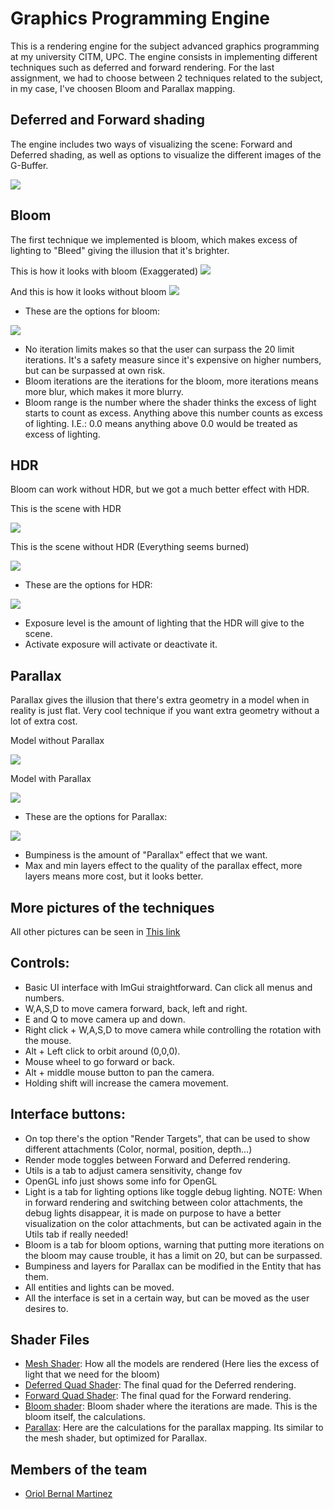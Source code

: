# Graphics Programming Engine

This is a rendering engine for the subject advanced graphics programming at my university CITM, UPC. The engine consists in implementing different techniques such as deferred and forward rendering. For the last assignment,
we had to choose between 2 techniques related to the subject, in my case, I've choosen Bloom and Parallax mapping.

## Deferred and Forward shading

The engine includes two ways of visualizing the scene: Forward and Deferred shading, as well as options to visualize the different images of the G-Buffer.

<img src="https://github.com/UriKurae/PGAClassLike/blob/main/Pictures/Forward_001.png" >

## Bloom

The first technique we implemented is bloom, which makes excess of lighting to "Bleed" giving the illusion that it's brighter.

This is how it looks with bloom (Exaggerated)
<img src="https://github.com/UriKurae/PGAClassLike/blob/main/Pictures/WithBloom_001.png" >

And this is how it looks without bloom
<img src="https://github.com/UriKurae/PGAClassLike/blob/main/Pictures/WithoutBloom_001.png" >

* These are the options for bloom:
<img src="https://github.com/UriKurae/PGAClassLike/blob/main/Pictures/BloomOptions_001.png" >

- No iteration limits makes so that the user can surpass the 20 limit iterations. It's a safety measure since it's expensive on higher numbers, but can be surpassed at own risk.
- Bloom iterations are the iterations for the bloom, more iterations means more blur, which makes it more blurry.
- Bloom range is the number where the shader thinks the excess of light starts to count as excess. Anything above this number counts as excess of lighting. I.E.: 0.0 means anything above 0.0 would be treated as excess of lighting.

## HDR 

Bloom can work without HDR, but we got a much better effect with HDR.

This is the scene with HDR

<img src="https://github.com/UriKurae/PGAClassLike/blob/main/Pictures/WithHDR_001.png" >

This is the scene without HDR (Everything seems burned)

<img src="https://github.com/UriKurae/PGAClassLike/blob/main/Pictures/WithoutHDR_001.png" >

* These are the options for HDR:
<img src="https://github.com/UriKurae/PGAClassLike/blob/main/Pictures/HDROptions_001.png" >

- Exposure level is the amount of lighting that the HDR will give to the scene.
- Activate exposure will activate or deactivate it.

## Parallax

Parallax gives the illusion that there's extra geometry in a model when in reality is just flat. Very cool technique if you want extra geometry without a lot of extra cost.

Model without Parallax

<img src="https://github.com/UriKurae/PGAClassLike/blob/main/Pictures/Relief_002.png" >

Model with Parallax

<img src="https://github.com/UriKurae/PGAClassLike/blob/main/Pictures/Relief_001.png" >

* These are the options for Parallax:
<img src="https://github.com/UriKurae/PGAClassLike/blob/main/Pictures/ReliefOptions_001.png" >

- Bumpiness is the amount of "Parallax" effect that we want.
- Max and min layers effect to the quality of the parallax effect, more layers means more cost, but it looks better.

## More pictures of the techniques

All other pictures can be seen in [This link](https://github.com/UriKurae/PGAClassLike/tree/main/Pictures)

## Controls:

* Basic UI interface with ImGui straightforward. Can click all menus and numbers.
* W,A,S,D to move camera forward, back, left and right.
* E and Q to move camera up and down.
* Right click + W,A,S,D to move camera while controlling the rotation with the mouse.
* Alt + Left click to orbit around (0,0,0).
* Mouse wheel to go forward or back.
* Alt + middle mouse button to pan the camera.
* Holding shift will increase the camera movement.

## Interface buttons:

* On top there's the option "Render Targets", that can be used to show different attachments (Color, normal, position, depth...)
* Render mode toggles between Forward and Deferred rendering.
* Utils is a tab to adjust camera sensitivity, change fov
* OpenGL info just shows some info for OpenGL
* Light is a tab for lighting options like toggle debug lighting. NOTE: When in forward rendering and switching between color attachments, the debug lights disappear, it is made on purpose to have a better visualization on the color attachments, but can be activated again in the Utils tab if really needed!
* Bloom is a tab for bloom options, warning that putting more iterations on the bloom may cause trouble, it has a limit on 20, but can be surpassed.
* Bumpiness and layers for Parallax can be modified in the Entity that has them.
* All entities and lights can be moved.
* All the interface is set in a certain way, but can be moved as the user desires to.

## Shader Files
* [Mesh Shader](https://github.com/UriKurae/PGAClassLike/blob/main/WorkingDir/meshShader.glsl): How all the models are rendered (Here lies the excess of light that we need for the bloom)
* [Deferred Quad Shader](https://github.com/UriKurae/PGAClassLike/blob/main/WorkingDir/DeferredShader.glsl): The final quad for the Deferred rendering.
* [Forward Quad Shader](https://github.com/UriKurae/PGAClassLike/blob/main/WorkingDir/quadFrameBuffer.glsl): The final quad for the Forward rendering.
* [Bloom shader](https://github.com/UriKurae/PGAClassLike/blob/main/WorkingDir/bloomShader.glsl): Bloom shader where the iterations are made. This is the bloom itself, the calculations.
* [Parallax](https://github.com/UriKurae/PGAClassLike/blob/main/WorkingDir/reliefShader.glsl): Here are the calculations for the parallax mapping. Its similar to the mesh shader, but optimized for Parallax.

## Members of the team

* [Oriol Bernal Martinez](https://github.com/UriKurae)
